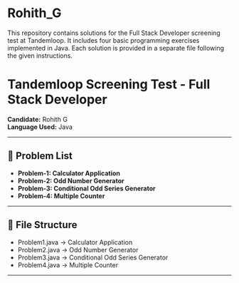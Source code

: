 # Rohith_G
This repository contains solutions for the Full Stack Developer screening test at Tandemloop. It includes four basic programming exercises implemented in Java. Each solution is provided in a separate file following the given instructions.

# Tandemloop Screening Test - Full Stack Developer

**Candidate:** Rohith G  
**Language Used:** Java  

---

## 📌 Problem List
- **Problem-1: Calculator Application**
- **Problem-2: Odd Number Generator**
- **Problem-3: Conditional Odd Series Generator**  
- **Problem-4: Multiple Counter**  
---

## 📁 File Structure
- Problem1.java → Calculator Application  
- Problem2.java → Odd Number Generator  
- Problem3.java → Conditional Odd Series Generator  
- Problem4.java → Multiple Counter  

---
